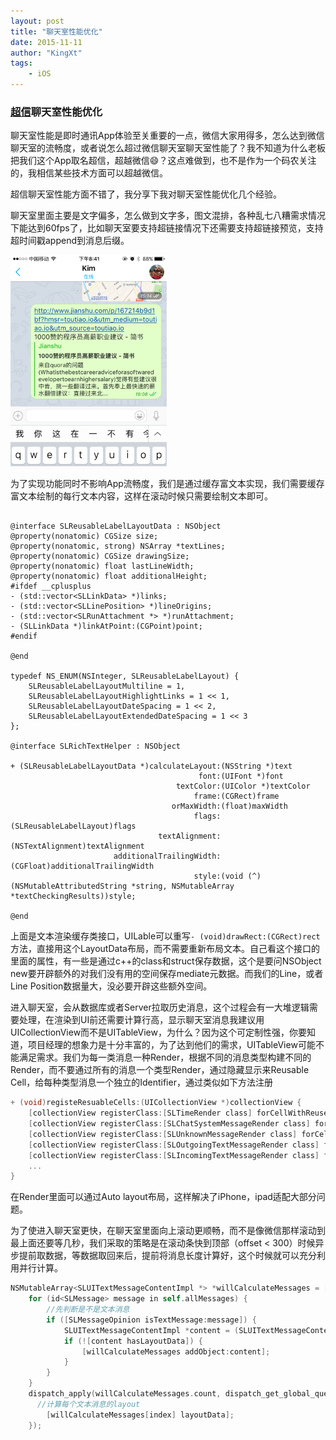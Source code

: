```yaml
---
layout: post
title: "聊天室性能优化"
date: 2015-11-11
author: "KingXt"
tags: 
    - iOS
---
```


### [超信](https://itunes.apple.com/cn/app/chao-xin/id1013692970?l=en&mt=8)聊天室性能优化

聊天室性能是即时通讯App体验至关重要的一点，微信大家用得多，怎么达到微信聊天室的流畅度，或者说怎么超过微信聊天室聊天室性能了？我不知道为什么老板把我们这个App取名超信，超越微信😄？这点难做到，也不是作为一个码农关注的，我相信某些技术方面可以超越微信。

超信聊天室性能方面不错了，我分享下我对聊天室性能优化几个经验。

聊天室里面主要是文字偏多，怎么做到文字多，图文混排，各种乱七八糟需求情况下能达到60fps了，比如聊天室要支持超链接情况下还需要支持超链接预览，支持超时间戳append到消息后缀。

<img src="/img/post/IMG_2724.PNG" width="250"/>

为了实现功能同时不影响App流畅度，我们是通过缓存富文本实现，我们需要缓存富文本绘制的每行文本内容，这样在滚动时候只需要绘制文本即可。

``` objc

@interface SLReusableLabelLayoutData : NSObject
@property(nonatomic) CGSize size;
@property(nonatomic, strong) NSArray *textLines;
@property(nonatomic) CGSize drawingSize;
@property(nonatomic) float lastLineWidth;
@property(nonatomic) float additionalHeight;
#ifdef __cplusplus
- (std::vector<SLLinkData> *)links;
- (std::vector<SLLinePosition> *)lineOrigins;
- (std::vector<SLRunAttachment *> *)runAttachment;
- (SLLinkData *)linkAtPoint:(CGPoint)point;
#endif

@end

typedef NS_ENUM(NSInteger, SLReusableLabelLayout) {
    SLReusableLabelLayoutMultiline = 1,
    SLReusableLabelLayoutHighlightLinks = 1 << 1,
    SLReusableLabelLayoutDateSpacing = 1 << 2,
    SLReusableLabelLayoutExtendedDateSpacing = 1 << 3
};

@interface SLRichTextHelper : NSObject

+ (SLReusableLabelLayoutData *)calculateLayout:(NSString *)text
                                          font:(UIFont *)font
                                     textColor:(UIColor *)textColor
                                         frame:(CGRect)frame
                                    orMaxWidth:(float)maxWidth
                                         flags:(SLReusableLabelLayout)flags
                                 textAlignment:(NSTextAlignment)textAlignment
                       additionalTrailingWidth:(CGFloat)additionalTrailingWidth
                                         style:(void (^)(NSMutableAttributedString *string, NSMutableArray *textCheckingResults))style;

@end
```

上面是文本渲染缓存类接口，UILable可以重写`- (void)drawRect:(CGRect)rect` 方法，直接用这个LayoutData布局，而不需要重新布局文本。自己看这个接口的里面的属性，有一些是通过c++的class和struct保存数据，这个是要问NSObject new要开辟额外的对我们没有用的空间保存mediate元数据。而我们的Line，或者Line Position数据量大，没必要开辟这些额外空间。

进入聊天室，会从数据库或者Server拉取历史消息，这个过程会有一大堆逻辑需要处理，在渲染到UI前还需要计算行高，显示聊天室消息我建议用UICollectionView而不是UITableView，为什么？因为这个可定制性强，你要知道，项目经理的想象力是十分丰富的，为了达到他们的需求，UITableView可能不能满足需求。我们为每一类消息一种Render，根据不同的消息类型构建不同的Render，而不要通过所有的消息一个类型Render，通过隐藏显示来Reusable Cell，给每种类型消息一个独立的Identifier，通过类似如下方法注册

``` objective-c
+ (void)registeResuableCells:(UICollectionView *)collectionView {
    [collectionView registerClass:[SLTimeRender class] forCellWithReuseIdentifier:NSStringFromClass(SLChatTimeMessage.class)];
    [collectionView registerClass:[SLChatSystemMessageRender class] forCellWithReuseIdentifier:NSStringFromClass(SLChatSystemMessage.class)];
    [collectionView registerClass:[SLUnknownMessageRender class] forCellWithReuseIdentifier:kUnknownMessageRenderIdentifer];
    [collectionView registerClass:[SLOutgoingTextMessageRender class] forCellWithReuseIdentifier:[NSString stringWithFormat:kTextMessageRenderIdentiferFormat, kIncoming]];
    [collectionView registerClass:[SLIncomingTextMessageRender class] forCellWithReuseIdentifier:[NSString stringWithFormat:kTextMessageRenderIdentiferFormat, kOutgoing]];
    ...
}
```

在Render里面可以通过Auto layout布局，这样解决了iPhone，ipad适配大部分问题。

为了使进入聊天室更快，在聊天室里面向上滚动更顺畅，而不是像微信那样滚动到最上面还要等几秒，我们采取的策略是在滚动条快到顶部（offset < 300）时候异步提前取数据，等数据取回来后，提前将消息长度计算好，这个时候就可以充分利用并行计算。

``` objective-c
NSMutableArray<SLUITextMessageContentImpl *> *willCalculateMessages = [NSMutableArray new];
    for (id<SLMessage> message in self.allMessages) {
      	//先判断是不是文本消息
        if ([SLMessageOpinion isTextMessage:message]) {
            SLUITextMessageContentImpl *content = (SLUITextMessageContentImpl *)[message getContent];
            if (![content hasLayoutData]) {
                [willCalculateMessages addObject:content];
            }
        }
    }
    dispatch_apply(willCalculateMessages.count, dispatch_get_global_queue(0, 0), ^(size_t index) {
      //计算每个文本消息的layout
        [willCalculateMessages[index] layoutData];
    });
```

